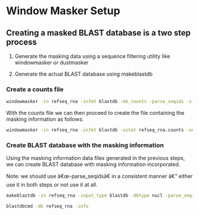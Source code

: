 # Window Masker Setup

## Creating a masked BLAST database is a two step process

1.  Generate the masking data using a sequence filtering utility like windowmasker or dustmasker

2.  Generate the actual BLAST database using makeblastdb

### Create a counts file

``` bash
windowmasker -in refseq_rna -infmt blastdb -mk_counts -parse_seqids -sformat obinary -out refseq_rna.counts
```

With the counts file we can then proceed to create the file containing the masking information as follows:

``` bash
windowmasker -in refseq_rna -infmt blastdb -ustat refseq_rna.counts -outfmt maskinfo_asn1_bin -parse_seqids -out refseq_rna.asnb
```

### Create BLAST database with the masking information

Using the masking information data files generated in the previous steps, we can create BLAST database with masking information incorporated.

Note: we should use â€œ-parse\_seqidsâ€ in a consistent manner â€“ either use it in both steps or not use it at all.

``` bash
makeblastdb -in refseq_rna -input_type blastdb -dbtype nucl -parse_seqids -mask_data refseq_rna.asnb -out refseq_rna -title "Refseq RNA Masked Database"
```

``` bash
blastdbcmd -db refseq_rna -info
```
